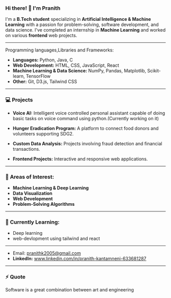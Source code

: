 ### Hi there! 👋 I'm Pranith

I'm a **B.Tech student** specializing in **Artificial Intelligence & Machine Learning** with a passion for problem-solving, software development, and data science. I've completed an internship in **Machine Learning** and worked on various **frontend** web projects.

---

Programming languages,Libraries and Frameworks:

- **Languages:** Python, Java, C
- **Web Development:** HTML, CSS, JavaScript, React
- **Machine Learning & Data Science:** NumPy, Pandas, Matplotlib, Scikit-learn, TensorFlow
- **Other:** Git, D3.js, Tailwind CSS

---

### 💻 **Projects**

- **Voice AI:** Intelligent voice controlled personal assistant capable of doing basic tasks on voice command using python.(Currently working on it)
  
- **Hunger Eradication Program:** A platform to connect food donors and volunteers supporting SDG2.

- **Custom Data Analysis:** Projects involving fraud detection and financial transactions.

- **Frontend Projects:** Interactive and responsive web applications.
  
---

### 🔭 **Areas of Interest:**

- **Machine Learning & Deep Learning**
- **Data Visualization**
- **Web Development**
- **Problem-Solving Algorithms**

---

### 🌱 **Currently Learning:**

- Deep learning 
- web-devlopment using tailwind and react
---

- Email: pranithk2005@gmail.com
- **LinkedIn:** www.linkedin.com/in/pranith-kantamneni-633681287
---

### ⚡ **Quote**
Software is a great combination between art and engineering
